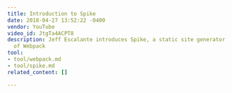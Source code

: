 ```yaml
---
title: Introduction to Spike
date: 2018-04-27 13:52:22 -0400
vendor: YouTube
video_id: JtgTa4ACPT8
description: Jeff Escalante introduces Spike, a static site generator  build on top
  of Webpack
tool:
- tool/webpack.md
- tool/spike.md
related_content: []

---
```

